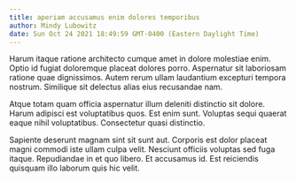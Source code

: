 ```yaml
---
title: aperiam accusamus enim dolores temporibus
author: Mindy Lubowitz
date: Sun Oct 24 2021 18:49:59 GMT-0400 (Eastern Daylight Time)
---
```

Harum itaque ratione architecto cumque amet in dolore molestiae enim. Optio id fugiat doloremque placeat dolores porro. Aspernatur sit laboriosam ratione quae dignissimos. Autem rerum ullam laudantium excepturi tempora nostrum. Similique sit delectus alias eius recusandae nam.

 Atque totam quam officia aspernatur illum deleniti distinctio sit dolore. Harum adipisci est voluptatibus quos. Est enim sunt. Voluptas sequi quaerat eaque nihil voluptatibus. Consectetur quasi distinctio.

 Sapiente deserunt magnam sint sit sunt aut. Corporis est dolor placeat magni commodi iste ullam culpa velit. Nesciunt officiis voluptas sed fuga itaque. Repudiandae in et quo libero. Et accusamus id. Est reiciendis quisquam illo laborum quis hic velit.